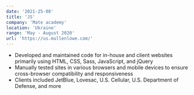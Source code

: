 ```yaml
---
date: '2021-25-08'
title: 'JS'
company: 'Mate academy'
location: 'Ukraine'
range: 'May - August 2020'
url: 'https://us.mullenlowe.com/'
---
```


- Developed and maintained code for in-house and client websites primarily using HTML, CSS, Sass, JavaScript, and jQuery
- Manually tested sites in various browsers and mobile devices to ensure cross-browser compatibility and responsiveness
- Clients included JetBlue, Lovesac, U.S. Cellular, U.S. Department of Defense, and more
